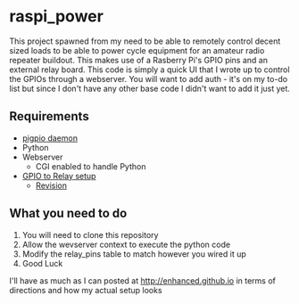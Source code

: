 # raspi_power
This project spawned from my need to be able to remotely control decent sized loads to be able to power cycle equipment for an amateur radio repeater buildout.  This makes use of a Rasberry Pi's GPIO pins and an external relay board.  This code is simply a quick UI that I wrote up to control the GPIOs through a webserver.  You will want to add auth - it's on my to-do list but since I don't have any other base code I didn't want to add it just yet.

## Requirements
* [pigpio daemon](http://abyz.co.uk/rpi/pigpio/)
* Python
* Webserver
    - CGI enabled to handle Python
* [GPIO to Relay setup](http://enhanced.github.io/2016/02/Rasberry_Pi_Power_Control_PT1)
    - [Revision](http://enhanced.github.io/2016/02/Rasberry_Pi_Power_Control_PT1_5)

## What you need to do
1. You will need to clone this repository
2. Allow the wevserver context to execute the python code 
3. Modify the relay_pins table to match however you wired it up
4. Good Luck 

I'll have as much as I can posted at http://enhanced.github.io in terms of directions and how my actual setup looks
